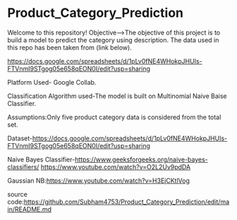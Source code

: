 # Product_Category_Prediction

Welcome to this repository! 
Objective-->The objective of this project is to build a model to predict the category using description.
The data used in this repo has been taken from (link below).

https://docs.google.com/spreadsheets/d/1pLv0fNE4WHokpJHUIs-FTVnmI9STgog05e658qEON0I/edit?usp=sharing

Platform Used- Google Collab.

Classification Algorithm used-The model is built on Multinomial Naive Baise Classifier.

Assumptions:Only five product category data is considered from the total set.

Dataset-https://docs.google.com/spreadsheets/d/1pLv0fNE4WHokpJHUIs-FTVnmI9STgog05e658qEON0I/edit?usp=sharing

Naive Bayes Classifier-https://www.geeksforgeeks.org/naive-bayes-classifiers/
https://www.youtube.com/watch?v=O2L2Uv9pdDA

Gaussian NB:https://www.youtube.com/watch?v=H3EjCKtlVog

source code:https://github.com/Subham4753/Product_Category_Prediction/edit/main/README.md


    

    





